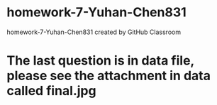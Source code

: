# homework-7-Yuhan-Chen831
homework-7-Yuhan-Chen831 created by GitHub Classroom
# The last question is in data file, please see the attachment in data called final.jpg
